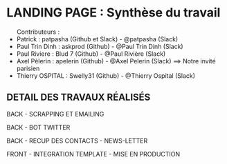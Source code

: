 # LANDING PAGE : Synthèse du travail

<ul> Contributeurs : 
          <li> Patrick : patpasha (Github et Slack) - @patpasha (Slack)</li>
          <li> Paul Trin Dinh : askprod (Github) - @Paul Trin Dinh (Slack)</li>
          <li> Paul Riviere : Blud 7 (Github) - @Paul Rivière (Slack)</li>
          <li> Axel Pèlerin : apelerin (Github) - @Axel Pelerin (Slack) ==> Notre invité parisien</li>
          <li> Thierry OSPITAL : Swelly31 (Github) - @Thierry Ospital (Slack) </li>
 </ul>
      
<h2> DETAIL DES TRAVAUX RÉALISÉS </h2>

<p> BACK - SCRAPPING ET EMAILING </p>

<p> BACK - BOT TWITTER </p>

<p> BACK - RECUP DES CONTACTS - NEWS-LETTER </p>

<p> FRONT - INTEGRATION TEMPLATE - MISE EN PRODUCTION </p>

